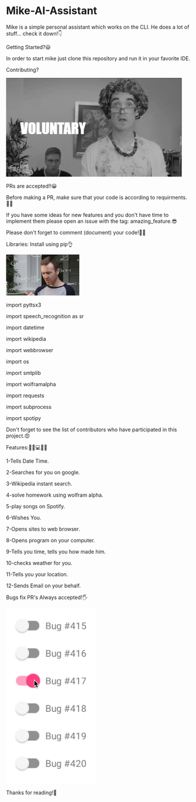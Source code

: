 # Mike-AI-Assistant
Mike is a simple personal assistant which works on the CLI. He does a lot of stuff... check it down!👇

Getting Started?😃

In order to start mike just clone this repository and run it in your favorite IDE.

Contributing?


![Python-AI-Assistant](assets/giphycn.gif)


PRs are accepted!!😀

Before making a PR, make sure that your code is according to requirments.👨‍🔧

If you have some ideas for new features and you don't have time to implement them please open an issue with the tag: amazing_feature.😎

Please don't forget to comment (document) your code!👨‍💻


Libraries: Install using pip👌



![Python-AI-Assistant](assets/giphy.gif)



import pyttsx3

import speech_recognition as sr

import datetime

import wikipedia

import webbrowser

import os

import smtplib

import wolframalpha

import requests

import subprocess

import spotipy



Don't forget to see the list of contributors who have participated in this project.😍


Features:🐱‍💻💻✨🔥


1-Tells Date Time. 

2-Searches for you on google. 

3-Wikipedia instant search. 

4-solve homework using wolfram alpha.

5-play songs on Spotify.

6-Wishes You.

7-Opens sites to web browser.

8-Opens program on your computer.

9-Tells you time, tells you how made him. 

10-checks weather for you.

11-Tells you your location.

12-Sends Email on your behalf.

Bugs fix PR's Always accepted!🖐



![Python-AI-Assistant](assets/giphybug.gif)


Thanks for reading!🤝
